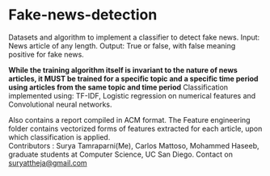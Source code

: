 # Fake-news-detection
Datasets and algorithm to implement a classifier to detect fake news. 
Input: News article of any length.
Output: True or false, with false meaning positive for fake news.

**While the training algorithm itself is invariant to the nature of news articles, it MUST be trained for a specific topic and a specific time period using articles from the same topic and time period**
Classification implemented using:
TF-IDF, Logistic regression on numerical features and Convolutional neural networks.

Also contains a report compiled in ACM format. 
The Feature engineering folder contains vectorized forms of features extracted for each article, upon which classification is applied.  
Contributors : Surya Tamraparni(Me), Carlos Mattoso, Mohammed Haseeb, graduate students at Computer Science, UC San Diego. Contact on suryattheja@gmail.com
